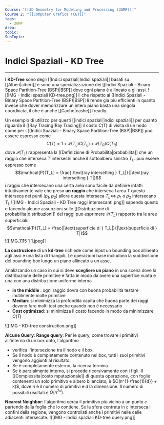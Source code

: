 ```yaml
---
Course: "[[3D Geometry for Modeling and Processing (3GMP)]]"
Course 2: "[[Computer Grafica (CG)]]"
tags:
  - 3GMP
Area: 
topic: 
SubTopic:
---
```


# Indici Spaziali - KD Tree
---
I **KD-Tree** sono degli [[Indici spaziali|Indici spaziali]] basati su [[Alberi|alberi]] e sono una specializzazione dei [[Indici Spaziali - Binary Space Partition-Tree (BSP)|BSP]] dove ogni piano è allineato a gli assi.
![[IMG - Indici spaziali KD-tree.png]]
il che rispetto ai [[Indici Spaziali - Binary Space Partition-Tree (BSP)|BSP]] li rende gia piu efficienti in quanto invece che dover memorizzare un intero piano basta una singola coordinata, il che è anche [[Cache|cashe]] freadly.


Un esempio di utilizzo per questi [[indici spaziali|indici spaziali]] per quanto riguarda il [[Ray Tracing|Ray Tracing]]
il costo $C(T)$ di visita di un nodo come per i [[Indici Spaziali - Binary Space Partition-Tree (BSP)|BSP]] può essere espresso come $$C(T) = 1 + \mathcal{P}(T_L)C(T_L) + \mathcal{P}(T_R)C(T_R)$$dove $\mathcal{P}(T_L)$ rappresenta la [[Definizione di Probabilita|probabilità]] che un raggio che interseca $T$ intersechi anche il sottoalbero sinistro $T_L$. 
puo essere espresso come $$\mathcal{P}(T_L) = \frac{|\text{ray intersetting } T_L|}{|\text{ray intersetting } T|}$$i raggio che intersecano una certa area sono facile da definire infatti intuitivamente vale che preso **un raggio** che interseca l area $T$ questo interseca nei punti $(p_1,p_2)$ allora questa interseca $T_L \iff$ $p_1$ o $p_2$ intersecano $T_L$   ![[IMG - Indici Spaziali - KD Tree raggi intersecanti.png]]
sapendo questo e facendo alcune assunzioni sulle [[Distribuzione di probabilita|distribuzioni]] dei raggi puo esprimere $\mathcal{P}(T_L)$ rapporto tra le aree superficiali: $$\mathcal{P}(T_L) = \frac{|\text{superficie di } T_L|}{|\text{superficie di } T|}$$
![[IMG_1115 1 1.jpeg]]

**La costruzione** di un **kd-tree** richiede come input un bounding box allineato agli assi e una lista di triangoli. Le operazioni base includono la suddivisione del bounding box lungo un piano allineato a un asse.

Analizzando un caso in cui si deve **scegliere un piano** in una scena dove la distribuzione delle primitive è fatta in modo da avere una superfice vuota e una con una distribuzione uniforme interna.
- **in the middle** : ogni raggio dovra con buona probabilità testare inutilmente molte primitive 
- **Median**:  si minimizza la profondita capita che buona parte dei raggi devono fare molti test anche quando non è necessario  
- **Cost optimizad**: si minimizza il costo facendo in modo da minimizzare $C(T)$

![[IMG - KD-tree construction.png]]



**Alcune Query**:
**Range query**: Per le query, come trovare i primitivi all'interno di un box dato, l'algoritmo 
- verifica l'intersezione tra il nodo e il box.
- Se il nodo è completamente contenuto nel box, tutti i suoi primitivi vengono aggiunti al risultato.
- Se è completamente esterno, la ricerca termina. 
- Se è parzialmente interno, si procede ricorsivamente con i figli.
Il [[Complessita|costo mputazionale]] di questa operazione, con foglie contenenti un solo primitivo e albero bilanciato, è $O(n^{1-\frac{1}{d}} + k)$, dove $n$ è il numero di primitivi e $d$ la dimensione. Il numero di possibili risultati è $O(n^{2d})$.




**Nearest Neighbor**: l'algoritmo cerca il primitivo più vicino a un punto $c$ partendo dalla foglia che lo contiene. Se la sfera centrata in $c$ interseca i confini della regione, vengono controllati anche i primitivi nelle celle adiacenti intersecate.
![[IMG - Indici spaziali KD-tree query.png]]
